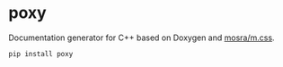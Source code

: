 # poxy
Documentation generator for C++ based on Doxygen and [mosra/m.css](https://mcss.mosra.cz/).

```
pip install poxy
```
